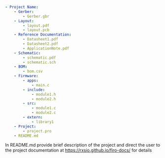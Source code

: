 ```yaml
- Project Name:
	- Gerber:
		- Gerber.gbr
	- Layout:
		- layout.pdf
		- layout.pcb
	- Reference Documentation:
		- Datasheet1.pdf
		- Datasheet2.pdf
		- ApplicationNote.pdf
	- Schematic:
		- schematic.pdf
		- schematic.sch
    - BOM:
        - bom.csv
    - Firmware:
	    - apps:
		    - main.c
        - include:
            - module1.h
            - module2.h
        - src:
            - module1.c
            - module2.c
		- extern:
			- library1
    - Project:
	    - project.pro
    - README.md
```

In README.md provide brief description of the project and direct the user to the project documentation at  https://rxsio.github.io/firo-docs/ for details